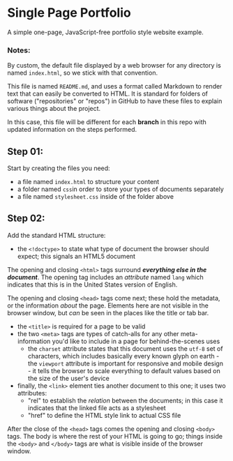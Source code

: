 # Single Page Portfolio

A simple one-page, JavaScript-free portfolio style website example.

### Notes:

By custom, the default file displayed by a web browser for any
directory is named `index.html`, so we stick with that convention.

This file is named `README.md`, and uses a format called Markdown to
render text that can easily be converted to HTML. It is standard for
folders of software ("repositories" or "repos") in GitHub to have
these files to explain various things about the project. 

In this case, this file will be different for each **branch** in this
repo with updated information on the steps performed.


## Step 01:

Start by creating the files you need:

- a file named `index.html` to structure your content 
- a folder named `css`in order to store your types of documents separately
- a file named `stylesheet.css` inside of the folder above



## Step 02: 

Add the standard HTML structure:

- the `<!doctype>` to state what type of document the browser should expect; this signals an HTML5 document

The opening and closing `<html>` tags surround ***everything else in
the document***. The opening tag includes an _attribute_ named `lang` which indicates that this is in the United States version of English.


The opening and closing `<head>` tags come next; these hold the metadata, or the information *about* the page. Elements here are not visible in the browser window, but *can* be seen in the places like the title or tab bar.

- the `<title>` is required for a page to be valid
- the two `<meta>` tags are types of catch-alls for any other meta-information you'd like to include in a page for behind-the-scenes uses 
  - the `charset` attribute states that this document uses the `utf-8` set of characters, which includes basically every known glyph on earth - the `viewport` attribute is important for responsive and mobile design - it tells the browser to scale everything to default values based on the size of the user's device
- finally, the `<link>` element ties another document to this one; it uses two attributes:
  - "rel" to establish the *relation* between the documents; in this case it indicates that the linked file acts as a stylesheet
  - "href" to define the HTML style link to actual CSS file

After the close of the `<head>` tags comes the opening and closing `<body>` tags. The body is where the rest of your HTML is going to go; things inside the `<body>` and `</body>` tags are what is visible inside of the browser window.














